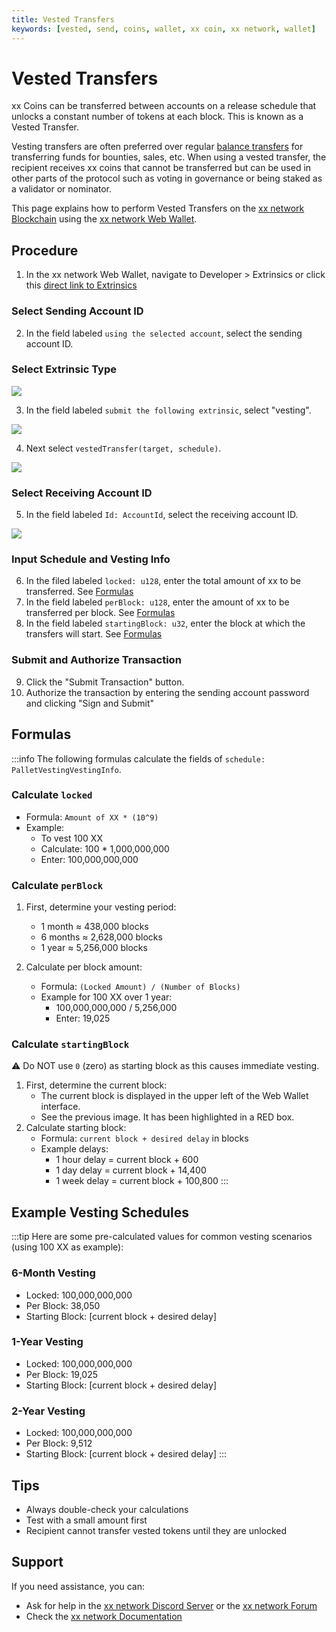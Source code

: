```yaml
---
title: Vested Transfers
keywords: [vested, send, coins, wallet, xx coin, xx network, wallet]
---
```


# Vested Transfers

xx Coins can be transferred between accounts on a release schedule that unlocks a constant number of tokens at each block. This is known as a Vested Transfer. 

Vesting transfers are often preferred over regular [balance transfers](sendCoins.md) for transferring funds for bounties, sales, etc. When using a vested transfer, the recipient receives xx coins that cannot be transferred but can be used in other parts of the protocol such as voting in governance or being staked as a validator or nominator.

This page explains how to perform Vested Transfers on the [xx network Blockchain](https://explorer.xx.network) using the [xx network Web Wallet](https://wallet.xx.network).

## Procedure
1. In the xx network Web Wallet, navigate to Developer > Extrinsics or click this [direct link to Extrinsics](https://wallet.xx.network/#/extrinsics)

### Select Sending Account ID
2. In the field labeled `using the selected account`, select the sending account ID.

### Select Extrinsic Type
![](@site/static/img/vesting-devExt-default.png)

3. In the field labeled `submit the following extrinsic`, select "vesting".

![](@site/static/img/vesting-select-vesting.png)

4. Next select `vestedTransfer(target, schedule)`.

![](@site/static/img/vesting-select-vestedTransfer.png)

### Select Receiving Account ID

5. In the field labeled `Id: AccountId`, select the receiving account ID.

![](@site/static/img/vesting-schedule.png)

### Input Schedule and Vesting Info

6. In the filed labeled `locked: u128`, enter the total amount of xx to be transferred. See [Formulas](#how-to-calculate-locked-amount)
7. In the field labeled `perBlock: u128`, enter the amount of xx to be transferred per block. See [Formulas](#how-to-calculate-per-block-amount)
8. In the field labeled `startingBlock: u32`, enter the block at which the transfers will start. See [Formulas](#how-to-calculate-starting-block)

### Submit and Authorize Transaction
9. Click the "Submit Transaction" button.
10. Authorize the transaction by entering the sending account password and clicking "Sign and Submit"

## Formulas

:::info The following formulas calculate the fields of `schedule: PalletVestingVestingInfo`.
### Calculate `locked`
- Formula: `Amount of XX * (10^9)`
- Example:
  - To vest 100 XX
  - Calculate: 100 * 1,000,000,000
  - Enter: 100,000,000,000

### Calculate `perBlock`
1. First, determine your vesting period:
   - 1 month ≈ 438,000 blocks
   - 6 months ≈ 2,628,000 blocks
   - 1 year ≈ 5,256,000 blocks

2. Calculate per block amount:
   - Formula: `(Locked Amount) / (Number of Blocks)`
   - Example for 100 XX over 1 year:
     - 100,000,000,000 / 5,256,000
     - Enter: 19,025

### Calculate `startingBlock`
⚠️ Do NOT use `0` (zero) as starting block as this causes immediate vesting.

1. First, determine the current block:
   - The current block is displayed in the upper left of the Web Wallet interface.
   - See the previous image. It has been highlighted in a RED box.
2. Calculate starting block:
   - Formula: `current block + desired delay` in blocks
   - Example delays:
      - 1 hour delay = current block + 600
      - 1 day delay = current block + 14,400
      - 1 week delay = current block + 100,800
:::

## Example Vesting Schedules

:::tip Here are some pre-calculated values for common vesting scenarios (using 100 XX as example):
### 6-Month Vesting
- Locked: 100,000,000,000
- Per Block: 38,050
- Starting Block: [current block + desired delay]

### 1-Year Vesting
- Locked: 100,000,000,000
- Per Block: 19,025
- Starting Block: [current block + desired delay]

### 2-Year Vesting
- Locked: 100,000,000,000
- Per Block: 9,512
- Starting Block: [current block + desired delay]
:::

## Tips
- Always double-check your calculations
- Test with a small amount first
- Recipient cannot transfer vested tokens until they are unlocked

## Support
If you need assistance, you can:
- Ask for help in the [xx network Discord Server](http://discord.xx.network) or the [xx network Forum](https://forum.xx.network)
- Check the [xx network Documentation](https://learn.xx.network)